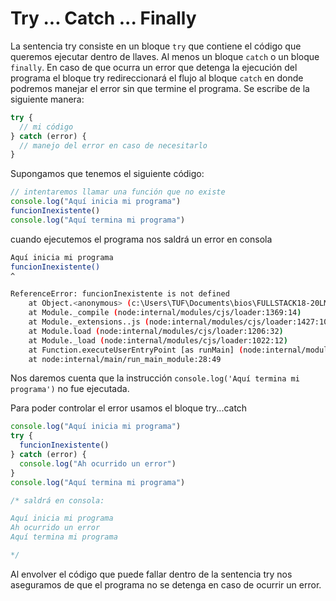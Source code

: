 # Try ... Catch ... Finally

La sentencia try consiste en un bloque `try` que contiene el código que queremos ejecutar dentro de llaves. Al menos un bloque `catch` o un bloque `finally`. En caso de que ocurra un error que detenga la ejecución del programa el bloque try redireccionará el flujo al bloque `catch` en donde podremos manejar el error sin que termine el programa. Se escribe de la siguiente manera:

```js
try {
  // mi código
} catch (error) {
  // manejo del error en caso de necesitarlo
}
```

Supongamos que tenemos el siguiente código:

```js
// intentaremos llamar una función que no existe
console.log("Aquí inicia mi programa")
funcionInexistente()
console.log("Aquí termina mi programa")
```

cuando ejecutemos el programa nos saldrá un error en consola

```bash
Aquí inicia mi programa
funcionInexistente()
^

ReferenceError: funcionInexistente is not defined
    at Object.<anonymous> (c:\Users\TUF\Documents\bios\FULLSTACK18-20LMV\bases\teoria\introduccion\ejemplos\tempCodeRunnerFile.js:2:1)
    at Module._compile (node:internal/modules/cjs/loader:1369:14)
    at Module._extensions..js (node:internal/modules/cjs/loader:1427:10)
    at Module.load (node:internal/modules/cjs/loader:1206:32)
    at Module._load (node:internal/modules/cjs/loader:1022:12)
    at Function.executeUserEntryPoint [as runMain] (node:internal/modules/run_main:135:12)
    at node:internal/main/run_main_module:28:49

```

Nos daremos cuenta que la instrucción `console.log('Aquí termina mi programa')` no fue ejecutada.

Para poder controlar el error usamos el bloque try...catch

```js
console.log("Aquí inicia mi programa")
try {
  funcionInexistente()
} catch (error) {
  console.log("Ah ocurrido un error")
}
console.log("Aquí termina mi programa")

/* saldrá en consola:

Aquí inicia mi programa
Ah ocurrido un error
Aquí termina mi programa

*/
```

Al envolver el código que puede fallar dentro de la sentencia try nos aseguramos de que el programa no se detenga en caso de ocurrir un error.
